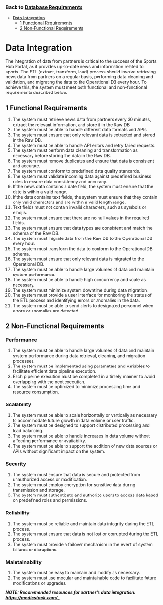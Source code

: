 ### Back to [Database Requirements](/db_requirements/content/README.md#4-data-integration)

- [Data Integration](#data-integration)
  - [1 Functional Requirements](#1-functional-requirements)
  - [2 Non-Functional Requirements](#2-non-functional-requirements)

# Data Integration

The integration of data from partners is critical to the success of the Sports Hub Portal, as it provides up-to-date news and information related to sports. The ETL (extract, transform, load) process should involve retrieving news data from partners on a regular basis, performing data cleaning and validation, and migrating the data to the Operational DB every hour. To achieve this, the system must meet both functional and non-functional requirements described below. 

## 1 Functional Requirements 

1. The system must retrieve news data from partners every 30 minutes, extract the relevant information, and store it in the Raw DB. 
2. The system must be able to handle different data formats and APIs. 
3. The system must ensure that only relevant data is extracted and stored in the Raw DB. 
4. The system must be able to handle API errors and retry failed requests. 
5. The system must perform data cleaning and transformation as necessary before storing the data in the Raw DB. 
6. The system must remove duplicates and ensure that data is consistent and accurate. 
7. The system must conform to predefined data quality standards. 
8. The system must validate incoming data against predefined business rules to ensure data consistency and accuracy. 
9. If the news data contains a date field, the system must ensure that the date is within a valid range. 
10. If the data contains text fields, the system must ensure that they contain only valid characters and are within a valid length range. 
11. Text fields must not contain invalid characters, such as symbols or emojis. 
12. The system must ensure that there are no null values in the required fields. 
13. The system must ensure that data types are consistent and match the schema of the Raw DB. 
14. The system must migrate data from the Raw DB to the Operational DB every hour. 
15. The system must transform the data to conform to the Operational DB schema. 
16. The system must ensure that only relevant data is migrated to the Operational DB. 
17. The system must be able to handle large volumes of data and maintain system performance. 
18. The system must be able to handle high concurrency and scale as necessary. 
19. The system must minimize system downtime during data migration. 
20. The system must provide a user interface for monitoring the status of the ETL process and identifying errors or anomalies in the data. 
21. The system must be able to send alerts to designated personnel when errors or anomalies are detected. 

## 2 Non-Functional Requirements

### Performance 

1. The system must be able to handle large volumes of data and maintain system performance during data retrieval, cleaning, and migration processes. 
2. The system must be implemented using parameters and variables to facilitate efficient data pipeline execution. 
3. Each pipeline execution must be completed in a timely manner to avoid overlapping with the next execution. 
4. The system must be optimized to minimize processing time and resource consumption. 

### Scalability 

1. The system must be able to scale horizontally or vertically as necessary to accommodate future growth in data volume or user traffic. 
2. The system must be designed to support distributed processing and load balancing. 
3. The system must be able to handle increases in data volume without affecting performance or availability. 
4. The system must be able to support the addition of new data sources or APIs without significant impact on the system. 

### Security 

1. The system must ensure that data is secure and protected from unauthorized access or modification. 
2. The system must employ encryption for sensitive data during transmission and storage. 
3. The system must authenticate and authorize users to access data based on predefined roles and permissions. 

### Reliability 

1. The system must be reliable and maintain data integrity during the ETL process. 
2. The system must ensure that data is not lost or corrupted during the ETL process. 
3. The system must provide a failover mechanism in the event of system failures or disruptions. 

### Maintainability 

1. The system must be easy to maintain and modify as necessary. 
2. The system must use modular and maintainable code to facilitate future modifications or upgrades. 


_**NOTE: Recommended resources for partner’s data integration: https://mediastack.com/**__
